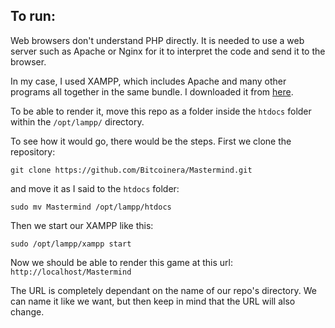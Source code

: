 ## To run:

Web browsers don't understand PHP directly. It is needed to use a web server such as Apache or Nginx for it to interpret the code and send it to the browser.

In my case, I used XAMPP, which includes Apache and many other programs all together in the same bundle. I downloaded it from [here](https://www.apachefriends.org/download.html).

To be able to render it, move this repo as a folder inside the `htdocs` folder within the `/opt/lampp/` directory.

To see how it would go, there would be the steps.
First we clone the repository:

`git clone https://github.com/Bitcoinera/Mastermind.git`

and move it as I said to the `htdocs` folder:

`sudo mv Mastermind /opt/lampp/htdocs`

Then we start our XAMPP like this:

`sudo /opt/lampp/xampp start`

Now we should be able to render this game at this url: `http://localhost/Mastermind`

The URL is completely dependant on the name of our repo's directory. We can name it like we want, but then keep in mind that the URL will also change.
